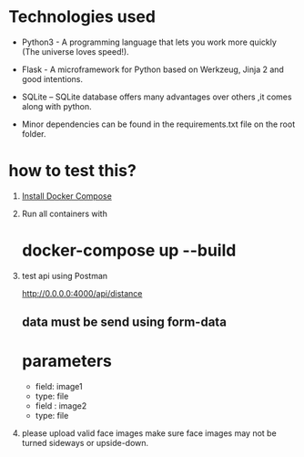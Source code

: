 # Technologies used

* Python3 - A programming language that lets you work more quickly (The universe loves speed!).

* Flask - A microframework for Python based on Werkzeug, Jinja 2 and good intentions.

* SQLite – SQLite database offers many advantages over others ,it comes along with python.

* Minor dependencies can be found in the requirements.txt file on the root folder.

# how to test this?
 
 1. [Install Docker Compose](https://docs.docker.com/compose/install/ "Install Docker Compose")
 
 2. Run all containers with 
       # docker-compose up --build 
 
 3. test api using Postman
 
     http://0.0.0.0:4000/api/distance
     
     ## data must be send using form-data
     
     # parameters
     * field: image1  
     * type: file
     * field : image2
     * type: file
  4. please upload valid face images make sure face images may not be turned sideways or upside-down.
     
 
  

